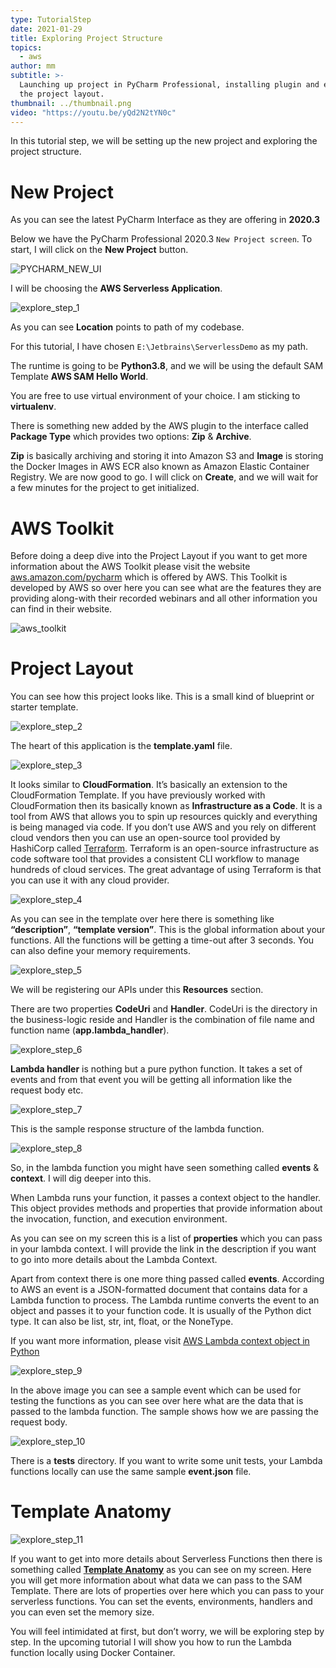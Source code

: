 ```yaml
---
type: TutorialStep
date: 2021-01-29
title: Exploring Project Structure
topics:
  - aws
author: mm
subtitle: >-
  Launching up project in PyCharm Professional, installing plugin and exploring
  the project layout.
thumbnail: ../thumbnail.png
video: "https://youtu.be/yQd2N2tYN0c"
---
```


In this tutorial step, we will be setting up the new project and exploring the project structure.

# New Project

As you can see the latest PyCharm Interface as they are offering in **2020.3**

Below we have the PyCharm Professional 2020.3 `New Project screen`. To start, I will click on the **New Project** button.

![PYCHARM_NEW_UI](pycharm_ui_interface.png)

I will be choosing the **AWS Serverless Application**.

![explore_step_1](steps/step1.png)

As you can see **Location** points to path of my codebase.

For this tutorial, I have chosen `E:\Jetbrains\ServerlessDemo` as my path.

The runtime is going to be **Python3.8**, and we will be using the default SAM Template **AWS SAM Hello World**.

You are free to use virtual environment of your choice. I am sticking to **virtualenv**.

There is something new added by the AWS plugin to the interface called **Package Type** which provides two options: **Zip** & **Archive**.

**Zip** is basically archiving and storing it into Amazon S3
and **Image** is storing the Docker Images in AWS ECR
also known as Amazon Elastic Container Registry. We are now good to go. I will click on **Create**, and we will
wait for a few minutes for the project to get initialized.

# AWS Toolkit

Before doing a deep dive into the Project Layout
if you want to get more information
about the AWS Toolkit please visit the website
[aws.amazon.com/pycharm](https://aws.amazon.com/pycharm/) which is offered by AWS.
This Toolkit is developed by AWS so over here you can see what
are the features they are providing along-with their recorded webinars
and all other information you can find in their website.

![aws_toolkit](aws_toolkit.png)

# Project Layout

You can see how this project looks like.
This is a small kind of blueprint or starter template.

![explore_step_2](steps/step2.png)

The heart of this application is the **template.yaml** file.

![explore_step_3](steps/step3.png)

It looks similar to **CloudFormation**.
It’s basically an extension to the CloudFormation Template.
If you have previously worked with CloudFormation then its
basically known as **Infrastructure as a Code**.
It is a tool from AWS that allows you to spin up resources
quickly and everything is being managed via code.
If you don’t use AWS and you rely on different cloud vendors
then you can use an open-source tool provided by HashiCorp called [Terraform](https://www.terraform.io/). Terraform is an open-source
infrastructure as code software tool that provides a consistent
CLI workflow to manage hundreds of cloud services. The great
advantage of using Terraform is that you can use it with any cloud
provider.

![explore_step_4](steps/step4.png)

As you can see in the template over here there is
something like **“description”**, **“template version”**. This is the global information about your functions. All the functions will be getting a time-out after 3 seconds. You can also define your memory requirements.

![explore_step_5](steps/step5.png)

We will be registering our APIs under this **Resources** section.

There are two properties **CodeUri** and **Handler**.
CodeUri is the directory in the business-logic reside
and Handler is the combination of file name and
function name (**app.lambda_handler**).

![explore_step_6](steps/step6.png)

**Lambda handler** is nothing but a pure python function. It takes a set of events and from
that event you will be getting all information like the request body etc.

![explore_step_7](steps/step7.png)

This is the sample response structure of the lambda function.

![explore_step_8](steps/step8.png)

So, in the lambda function you might have seen something called **events** & **context**.
I will dig deeper into this.

When Lambda runs your function, it passes a context object to the handler.
This object provides methods and properties that provide information about
the invocation, function, and execution environment.

As you can see on my screen this is a list of **properties** which you can pass
in your lambda context. I will provide the link in the description if you want to go into more
details about the Lambda Context.

Apart from context there is one more thing passed called **events**.
According to AWS an event is a JSON-formatted document that contains data for a
Lambda function to process. The Lambda runtime converts the event to an object and
passes it to your function code. It is usually of the Python dict type. It can also
be list, str, int, float, or the NoneType.

If you want more information, please visit [AWS Lambda context object in Python](https://docs.aws.amazon.com/lambda/latest/dg/python-context.html)

![explore_step_9](steps/step9.png)

In the above image you can see a sample event which can be used for testing the functions as you can see over here
what are the data that is passed to the lambda function.
The sample shows how we are passing the request body.

![explore_step_10](steps/step10.png)

There is a **tests** directory. If you want to write some unit tests, your Lambda functions
locally can use the same sample **event.json** file.

# Template Anatomy

![explore_step_11](steps/step11.png)

If you want to get into more details about Serverless Functions then there is something
called **[Template Anatomy](https://docs.aws.amazon.com/AWSCloudFormation/latest/UserGuide/template-anatomy.html)** as you can see on my screen. Here you will get more information about what data we can pass to the SAM Template.
There are lots of properties over here which you can pass to your serverless functions. You can set the events, environments, handlers and you can even set the memory size.

You will feel intimidated at first, but don’t worry, we will be exploring step by step. In the upcoming tutorial I will show you how to run the Lambda function locally using
Docker Container.
